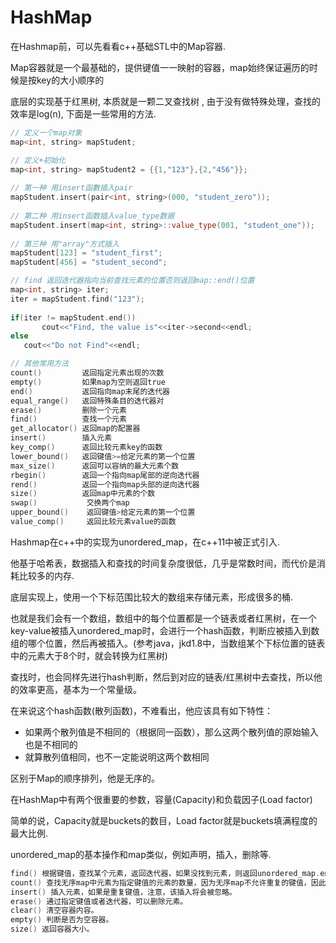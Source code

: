 # HashMap

在Hashmap前，可以先看看c++基础STL中的Map容器.

Map容器就是一个最基础的，提供键值一一映射的容器，map始终保证遍历的时候是按key的大小顺序的

底层的实现基于红黑树, 本质就是一颗二叉查找树 , 由于没有做特殊处理，查找的效率是log(n), 下面是一些常用的方法.

```c++
// 定义一个map对象
map<int, string> mapStudent;

// 定义+初始化
map<int, string> mapStudent2 = {{1,"123"},{2,"456"}};
 
// 第一种 用insert函數插入pair
mapStudent.insert(pair<int, string>(000, "student_zero"));
 
// 第二种 用insert函数插入value_type数据
mapStudent.insert(map<int, string>::value_type(001, "student_one"));
 
// 第三种 用"array"方式插入
mapStudent[123] = "student_first";
mapStudent[456] = "student_second";

// find 返回迭代器指向当前查找元素的位置否则返回map::end()位置
map<int, string> iter;
iter = mapStudent.find("123");
 
if(iter != mapStudent.end())
       cout<<"Find, the value is"<<iter->second<<endl;
else
   cout<<"Do not Find"<<endl;

// 其他常用方法
count()         返回指定元素出现的次数
empty()         如果map为空则返回true
end()           返回指向map末尾的迭代器
equal_range()   返回特殊条目的迭代器对
erase()         删除一个元素
find()          查找一个元素
get_allocator() 返回map的配置器
insert()        插入元素
key_comp()      返回比较元素key的函数
lower_bound()   返回键值>=给定元素的第一个位置
max_size()      返回可以容纳的最大元素个数
rbegin()        返回一个指向map尾部的逆向迭代器
rend()          返回一个指向map头部的逆向迭代器
size()          返回map中元素的个数
swap()           交换两个map
upper_bound()    返回键值>给定元素的第一个位置
value_comp()     返回比较元素value的函数
```

Hashmap在c++中的实现为unordered_map，在c++11中被正式引入.

他基于哈希表，数据插入和查找的时间复杂度很低，几乎是常数时间，而代价是消耗比较多的内存.

底层实现上，使用一个下标范围比较大的数组来存储元素，形成很多的桶.

也就是我们会有一个数组，数组中的每个位置都是一个链表或者红黑树，在一个key-value被插入unordered_map时，会进行一个hash函数，判断应被插入到数组的哪个位置，然后再被插入。(参考java，jkd1.8中，当数组某个下标位置的链表中的元素大于8个时，就会转换为红黑树)

查找时，也会同样先进行hash判断，然后到对应的链表/红黑树中去查找，所以他的效率更高，基本为一个常量级。

在来说这个hash函数(散列函数)，不难看出，他应该具有如下特性：

- 如果两个散列值是不相同的（根据同一函数），那么这两个散列值的原始输入也是不相同的
- 就算散列值相同，也不一定能说明这两个数相同

区别于Map的顺序排列，他是无序的。

在HashMap中有两个很重要的参数，容量(Capacity)和负载因子(Load factor)

简单的说，Capacity就是buckets的数目，Load factor就是buckets填满程度的最大比例.

unordered_map的基本操作和map类似，例如声明，插入，删除等.

```c++
find() 根据键值，查找某个元素，返回迭代器，如果没找到元素，则返回unordered_map.end()迭代器，指示没有该元素。
count() 查找无序map中元素为指定键值的元素的数量，因为无序map不允许重复的键值，因此如果能找到该元素，则返回1，否则返回0。
insert() 插入元素，如果是重复键值，注意，该插入将会被忽略。
erase() 通过指定键值或者迭代器，可以删除元素。
clear() 清空容器内容。
empty() 判断是否为空容器。
size() 返回容器大小。
```



